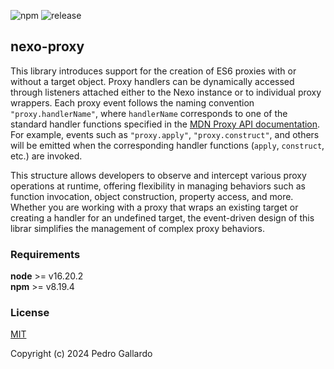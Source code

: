 ![npm](https://img.shields.io/npm/v/nexo-proxy.svg) ![release](https://img.shields.io/github/actions/workflow/status/drusco/nexo/ci.yml?branch=main&event=push)

## nexo-proxy

This library introduces support for the creation of ES6 proxies with or without a target object. Proxy handlers can be dynamically accessed through listeners attached either to the Nexo instance or to individual proxy wrappers. Each proxy event follows the naming convention `"proxy.handlerName"`, where `handlerName` corresponds to one of the standard handler functions specified in the [MDN Proxy API documentation](https://developer.mozilla.org/en-US/docs/Web/JavaScript/Reference/Global_Objects/Proxy/Proxy). For example, events such as `"proxy.apply"`, `"proxy.construct"`, and others will be emitted when the corresponding handler functions (`apply`, `construct`, etc.) are invoked.

This structure allows developers to observe and intercept various proxy operations at runtime, offering flexibility in managing behaviors such as function invocation, object construction, property access, and more. Whether you are working with a proxy that wraps an existing target or creating a handler for an undefined target, the event-driven design of this librar simplifies the management of complex proxy behaviors.

### Requirements

**node** >= v16.20.2  
**npm** >= v8.19.4

### License

[MIT](https://opensource.org/licenses/MIT)

Copyright (c) 2024 Pedro Gallardo
